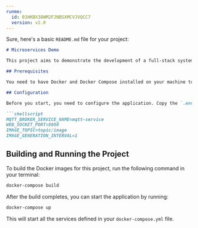 ```yaml
---
runme:
  id: 01HKBX38WM2FJNBSXMCVJVQCC7
  version: v2.0
---
```


Sure, here's a basic `README.md` file for your project:

```markdown {"id":"01HKBX3R0765TTZ3FA4A3PN7AQ"}
# Microservices Demo

This project aims to demonstrate the development of a full-stack system using Python, and Node.js. It includes a Python microservice that generates and encodes random images, sending them as JSON messages via an MQTT broker. Additionally, it involves developing a Node.js application to receive these messages and relay them to a webpage client in real-time using a WebSocket server. To containerize the Python and Node.js applications, along with the MQTT broker, and orchestrate their interaction, we are currently using Docker Compose. However, we have the flexibility to switch to Kubernetes for orchestration in the future.

## Prerequisites

You need to have Docker and Docker Compose installed on your machine to build and run this project.

## Configuration

Before you start, you need to configure the application. Copy the `.env.sample` file to a new file named `.env` and update the values as needed:

```shellscript
MQTT_BROKER_SERVICE_NAME=mqtt-service
WEB_SOCKET_PORT=8080
IMAGE_TOPIC=topic/image
IMAGE_GENERATION_INTERVAL=1
```



## Building and Running the Project

To build the Docker images for this project, run the following command in your terminal:

```sh {"id":"01HKBX3R07GX5MCAD7AZYD71NE"}
docker-compose build
```



After the build completes, you can start the application by running:

```sh {"id":"01HKBX3R07SM0KFRRVW65DZPXX"}
docker-compose up
```


This will start all the services defined in your `docker-compose.yml` file.

